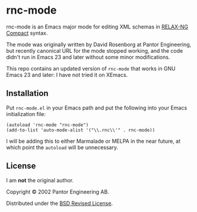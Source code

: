 # rnc-mode

rnc-mode is an Emacs major mode for editing XML schemas in
[RELAX-NG](http://relaxng.org/)
[Compact](http://relaxng.org/compact-20021121.html) syntax.

The mode was originally written by David Rosenborg at Pantor Engineering, but
recently canonical URL for the mode stopped working, and the code didn't run
in Emacs 23 and later without some minor modifications.

This repo contains an updated version of `rnc-mode` that works in GNU Emacs 23
and later: I have not tried it on XEmacs.

## Installation

Put `rnc-mode.el` in your Emacs path and put the following into your Emacs
initialization file:

    (autoload 'rnc-mode "rnc-mode")
    (add-to-list 'auto-mode-alist '("\\.rnc\\'" . rnc-mode))

I will be adding this to either Marmalade or MELPA in the near future, at
which point the `autoload` will be unnecessary.

## License

I am __not__ the original author.

Copyright &copy; 2002 Pantor Engineering AB.

Distributed under the [BSD Revised License](http://opensource.org/licenses/BSD-3-Clause).
